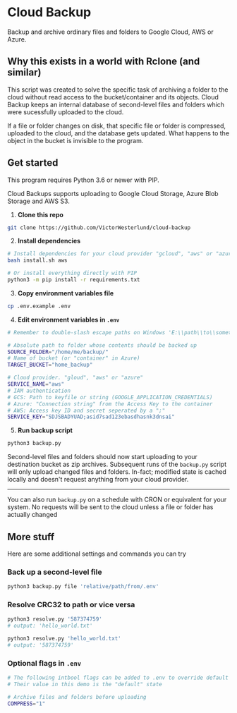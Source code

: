 # Cloud Backup
Backup and archive ordinary files and folders to Google Cloud, AWS or Azure.

## Why this exists in a world with Rclone (and similar)

This script was created to solve the specific task of archiving a folder to the cloud without read access to the bucket/container and its objects.
Cloud Backup keeps an internal database of second-level files and folders which were sucessfully uploaded to the cloud.

If a file or folder changes on disk, that specific file or folder is compressed, uploaded to the cloud, and the database gets updated. What happens to the object in the bucket is invisible to the program.

## Get started
This program requires Python 3.6 or newer with PIP.

Cloud Backups supports uploading to Google Cloud Storage, Azure Blob Storage and AWS S3.

1. **Clone this repo**
```bash
git clone https://github.com/VictorWesterlund/cloud-backup
```

2. **Install dependencies**
```bash
# Install dependencies for your cloud provider "gcloud", "aws" or "azure". Leaving it empty will install everything
bash install.sh aws

# Or install everything directly with PIP
python3 -m pip install -r requirements.txt
```

3. **Copy environment variables file**
```bash
cp .env.example .env
```

4. **Edit environment variables in `.env`**
```bash
# Remember to double-slash escape paths on Windows 'E:\\path\\to\\something'

# Absolute path to folder whose contents should be backed up
SOURCE_FOLDER="/home/me/backup/"
# Name of bucket (or "container" in Azure)
TARGET_BUCKET="home_backup"

# Cloud provider. "gloud", "aws" or "azure"
SERVICE_NAME="aws"
# IAM authentication
# GCS: Path to keyfile or string (GOOGLE_APPLICATION_CREDENTIALS)
# Azure: "Connection string" from the Access Key to the container
# AWS: Access key ID and secret seperated by a ";"
SERVICE_KEY="SDJSBADYUAD;asid7sad123ebasdhasnk3dnsai"
```

5. **Run backup script**
```bash
python3 backup.py
```

Second-level files and folders should now start uploading to your destination bucket as zip archives.
Subsequent runs of the `backup.py` script will only upload changed files and folders.
In-fact; modified state is cached locally and doesn't request anything from your cloud provider.

----

You can also run `backup.py` on a schedule with CRON or equivalent for your system. No requests will be sent to the cloud unless a file or folder has actually changed

## More stuff

Here are some additional settings and commands you can try

### Back up a second-level file
```bash
python3 backup.py file 'relative/path/from/.env'
```

### Resolve CRC32 to path or vice versa
```bash
python3 resolve.py '587374759'
# output: 'hello_world.txt'

python3 resolve.py 'hello_world.txt'
# output: '587374759'
```

### Optional flags in `.env`
```bash
# The following intbool flags can be added to .env to override default behavior
# Their value in this demo is the "default" state

# Archive files and folders before uploading
COMPRESS="1"
```

